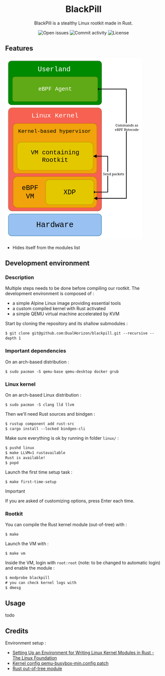 <h1 align="center">BlackPill</h1>
<p align="center">BlackPill is a stealthy Linux rootkit made in Rust.<p>
<div align="center">
    <img alt="Open issues"     src="https://img.shields.io/github/issues/DualHorizon/blackpill?style=for-the-badge&color=%23973B21&labelColor=%230C1510">
    <img alt="Commit activity" src="https://img.shields.io/github/commit-activity/w/DualHorizon/blackpill?style=for-the-badge&color=%23973B21&labelColor=%230C1510">
    <img alt="License"         src="https://img.shields.io/github/license/DualHorizon/blackpill?style=for-the-badge&color=%23973B21&labelColor=%230C1510">
</div>

## Features

![Rootkit simple architecture schema](assets/blackpill-rootkit-overview.drawio.png)

- Hides itself from the modules list

## Development environment

### Description

Multiple steps needs to be done before compiling our rootkit. The development environment is composed of :
- a simple Alpine Linux image providing essential tools
- a custom compiled kernel with Rust activated
- a simple QEMU virtual machine accelerated by KVM

Start by cloning the repository and its shallow submodules :
```shell
$ git clone git@github.com:DualHorizon/blackpill.git --recursive --depth 1
```

### Important dependencies

On an arch-based distribution :

```shell
$ sudo pacman -S qemu-base qemu-desktop docker grub
```

### Linux kernel

On an arch-based Linux distribution :

```shell
$ sudo pacman -S clang lld llvm
```

Then we'll need Rust sources and bindgen :

```shell
$ rustup component add rust-src
$ cargo install --locked bindgen-cli
```

Make sure everything is ok by running in folder `linux/` :

```shell
$ pushd linux
$ make LLVM=1 rustavailable
Rust is available!
$ popd
```

Launch the first time setup task :

```shell
$ make first-time-setup
```

> [!IMPORTANT]
> If you are asked of customizing options, press Enter each time.

### Rootkit

You can compile the Rust kernel module (out-of-tree) with :

```shell
$ make
```

Launch the VM with :

```shell
$ make vm
```

Inside the VM, login with `root:root` (note: to be changed to automatic login) and enable the module :

```shell
$ modprobe blackpill
# you can check kernel logs with
$ dmesg
```

## Usage

todo

## Credits

Environment setup :
- [Setting Up an Environment for Writing Linux Kernel Modules in Rust - The Linux Foundation](https://www.youtube.com/watch?v=tPs1uRqOnlk)
- [Kernel config qemu-busybox-min.config patch](https://lore.kernel.org/rust-for-linux/20230609063118.24852-18-amiculas@cisco.com/)
- [Rust out-of-tree module](https://github.com/Rust-for-Linux/rust-out-of-tree-module)
